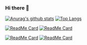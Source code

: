 ### Hi there 👋

<!--
**liangjiaze/liangjiaze** is a ✨ _special_ ✨ repository because its `README.md` (this file) appears on your GitHub profile.

Here are some ideas to get you started:

- 🔭 I’m currently working on ...
- 🌱 I’m currently learning ...
- 👯 I’m looking to collaborate on ...
- 🤔 I’m looking for help with ...
- 💬 Ask me about ...
- 📫 How to reach me: ...
- 😄 Pronouns: ...
- ⚡ Fun fact: ...
-->
[![Anurag's github stats](https://github-readme-stats.vercel.app/api?username=liangjiaze&show_icons=true)](https://github.com/anuraghazra/github-readme-stats)
[![Top Langs](https://github-readme-stats.vercel.app/api/top-langs/?username=liangjiaze&layout=compact)](https://github.com/anuraghazra/github-readme-stats)

[![ReadMe Card](https://github-readme-stats.vercel.app/api/pin/?username=liangjiaze&repo=Pycharm&show_owner=liangjiaze)](https://github.com/anuraghazra/github-readme-stats)
[![ReadMe Card](https://github-readme-stats.vercel.app/api/pin/?username=liangjiaze&repo=VScode&show_owner=liangjiaze)](https://github.com/anuraghazra/github-readme-stats)

[![ReadMe Card](https://github-readme-stats.vercel.app/api/pin/?username=liangjiaze&repo=SparkScalaDemo&show_owner=liangjiaze)](https://github.com/anuraghazra/github-readme-stats)
[![ReadMe Card](https://github-readme-stats.vercel.app/api/pin/?username=liangjiaze&repo=FlinkScalaDemo&show_owner=liangjiaze)](https://github.com/anuraghazra/github-readme-stats)
